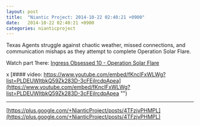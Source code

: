 ```yaml
---
layout: post
title:  "Niantic Project: 2014-10-22 02:40:21 +0900"
date:   2014-10-22 02:40:21 +0900
categories: nianticproject
---
```

Texas Agents struggle against chaotic weather, missed connections, and communication mishaps as they attempt to complete Operation Solar Flare.

Watch part 1here: [Ingress Obsessed 10 - Operation Solar Flare](https://www.youtube.com/watch?v=dqZ2sEOe5K0&amp;list=PLDEUWItbkQ59Zk283D-3cFEjlrcdpApea&amp;index=1 "")

x
[#### video: https://www.youtube.com/embed/fKnclFxWLWg?list=PLDEUWItbkQ59Zk283D-3cFEjlrcdpApea](https://www.youtube.com/embed/fKnclFxWLWg?list=PLDEUWItbkQ59Zk283D-3cFEjlrcdpApea "")
- - -
[https://plus.google.com/+NianticProject/posts/4TFzjvPHMPL](https://plus.google.com/+NianticProject/posts/4TFzjvPHMPL)
